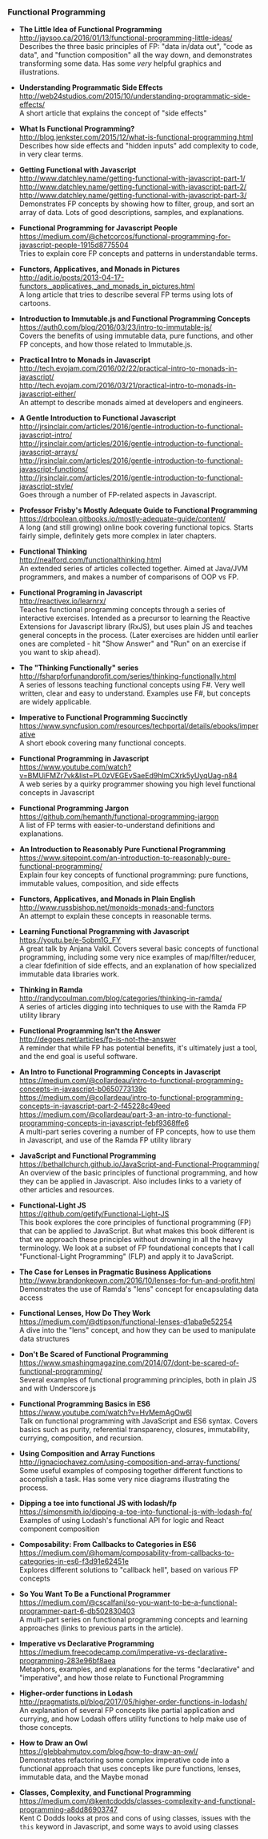 ### Functional Programming

 - **The Little Idea of Functional Programming**  
   http://jaysoo.ca/2016/01/13/functional-programming-little-ideas/  
   Describes the three basic principles of FP: "data in/data out", "code as data", and "function composition" all the way down, and demonstrates transforming some data.  Has some _very_ helpful graphics and illustrations.
   
- **Understanding Programmatic Side Effects**  
  http://web24studios.com/2015/10/understanding-programmatic-side-effects/  
  A short article that explains the concept of "side effects"
  
- **What Is Functional Programming?**  
  http://blog.jenkster.com/2015/12/what-is-functional-programming.html  
  Describes how side effects and "hidden inputs" add complexity to code, in very clear terms.

- **Getting Functional with Javascript**  
  http://www.datchley.name/getting-functional-with-javascript-part-1/  
  http://www.datchley.name/getting-functional-with-javascript-part-2/  
  http://www.datchley.name/getting-functional-with-javascript-part-3/  
  Demonstrates FP concepts by showing how to filter, group, and sort an array of data.  Lots of good descriptions, samples, and explanations.

- **Functional Programming for Javascript People**  
  https://medium.com/@chetcorcos/functional-programming-for-javascript-people-1915d8775504  
  Tries to explain core FP concepts and patterns in understandable terms.

- **Functors, Applicatives, and Monads in Pictures**  
  http://adit.io/posts/2013-04-17-functors,_applicatives,_and_monads_in_pictures.html  
  A long article that tries to describe several FP terms using lots of cartoons.

- **Introduction to Immutable.js and Functional Programming Concepts**  
  https://auth0.com/blog/2016/03/23/intro-to-immutable-js/  
  Covers the benefits of using immutable data, pure functions, and other FP concepts, and how those related to Immutable.js.
  
- **Practical Intro to Monads in Javascript**  
  http://tech.evojam.com/2016/02/22/practical-intro-to-monads-in-javascript/  
  http://tech.evojam.com/2016/03/21/practical-intro-to-monads-in-javascript-either/  
  An attempt to describe monads aimed at developers and engineers.
  
- **A Gentle Introduction to Functional Javascript**  
  http://jrsinclair.com/articles/2016/gentle-introduction-to-functional-javascript-intro/  
  http://jrsinclair.com/articles/2016/gentle-introduction-to-functional-javascript-arrays/  
  http://jrsinclair.com/articles/2016/gentle-introduction-to-functional-javascript-functions/  
  http://jrsinclair.com/articles/2016/gentle-introduction-to-functional-javascript-style/  
  Goes through a number of FP-related aspects in Javascript.

- **Professor Frisby's Mostly Adequate Guide to Functional Programming**  
  https://drboolean.gitbooks.io/mostly-adequate-guide/content/  
  A long (and still growing) online book covering functional topics.  Starts fairly simple, definitely gets more complex in later chapters.
  
- **Functional Thinking**  
  http://nealford.com/functionalthinking.html  
  An extended series of articles collected together.  Aimed at Java/JVM programmers, and makes a number of comparisons of OOP vs FP.

- **Functional Programing in Javascript**  
  http://reactivex.io/learnrx/  
  Teaches functional programming concepts through a series of interactive exercises.  Intended as a precursor to learning the Reactive Extensions for Javascript library (RxJS), but uses plain JS and teaches general concepts in the process.  (Later exercises are hidden until earlier ones are completed - hit "Show Answer" and "Run" on an exercise if you want to skip ahead).
  
- **The "Thinking Functionally" series**  
  http://fsharpforfunandprofit.com/series/thinking-functionally.html  
  A series of lessons teaching functional concepts using F#.  Very well written, clear and easy to understand.  Examples use F#, but concepts are widely applicable.

- **Imperative to Functional Programming Succinctly**  
  https://www.syncfusion.com/resources/techportal/details/ebooks/imperative  
  A short ebook covering many functional concepts.
  
- **Functional Programming in Javascript**  
  https://www.youtube.com/watch?v=BMUiFMZr7vk&list=PL0zVEGEvSaeEd9hlmCXrk5yUyqUag-n84  
  A web series by a quirky programmer showing you high level functional concepts in Javascript
  
- **Functional Programming Jargon**  
  https://github.com/hemanth/functional-programming-jargon  
  A list of FP terms with easier-to-understand definitions and explanations.
  
- **An Introduction to Reasonably Pure Functional Programming**  
  https://www.sitepoint.com/an-introduction-to-reasonably-pure-functional-programming/  
  Explain four key concepts of functional programming: pure functions, immutable values, composition, and side effects
  
- **Functors, Applicatives, and Monads in Plain English**  
  http://www.russbishop.net/monoids-monads-and-functors  
  An attempt to explain these concepts in reasonable terms.

- **Learning Functional Programming with Javascript**  
  https://youtu.be/e-5obm1G_FY  
  A great talk by Anjana Vakil.  Covers several basic concepts of functional programming, including some very nice examples of map/filter/reducer, a clear fdefinition of side effects, and an explanation of how specialized immutable data libraries work.

- **Thinking in Ramda**  
  http://randycoulman.com/blog/categories/thinking-in-ramda/  
  A series of articles digging into techniques to use with the Ramda FP utility library
  
- **Functional Programming Isn't the Answer**  
  http://degoes.net/articles/fp-is-not-the-answer  
  A reminder that while FP has potential benefits, it's ultimately just a tool, and the end goal is useful software.
  
- **An Intro to Functional Programming Concepts in Javascript**  
  https://medium.com/@collardeau/intro-to-functional-programming-concepts-in-javascript-b0650773139c  
  https://medium.com/@collardeau/intro-to-functional-programming-concepts-in-javascript-part-2-f45228c49eed  
  https://medium.com/@collardeau/part-3-an-intro-to-functional-programming-concepts-in-javascript-febf9368ffe6  
  A multi-part series covering a number of FP concepts, how to use them in Javascript, and use of the Ramda FP utility library
  
- **JavaScript and Functional Programming**  
  https://bethallchurch.github.io/JavaScript-and-Functional-Programming/  
  An overview of the basic principles of functional programming, and how they can be applied in Javascript.  Also includes links to a variety of other articles and resources.
  
- **Functional-Light JS**  
  https://github.com/getify/Functional-Light-JS  
  This book explores the core principles of functional programming (FP) that can be applied to JavaScript. But what makes this book different is that we approach these principles without drowning in all the heavy terminology. We look at a subset of FP foundational concepts that I call "Functional-Light Programming" (FLP) and apply it to JavaScript.
 
- **The Case for Lenses in Pragmatic Business Applications**  
  http://www.brandonkeown.com/2016/10/lenses-for-fun-and-profit.html  
   Demonstrates the use of Ramda's "lens" concept for encapsulating data access
   
- **Functional Lenses, How Do They Work**  
  https://medium.com/@dtipson/functional-lenses-d1aba9e52254  
  A dive into the "lens" concept, and how they can be used to manipulate data structures
   
- **Don't Be Scared of Functional Programming**  
  https://www.smashingmagazine.com/2014/07/dont-be-scared-of-functional-programming/  
  Several examples of functional programming principles, both in plain JS and with Underscore.js


- **Functional Programming Basics in ES6**  
  https://www.youtube.com/watch?v=HvMemAgOw6I  
  Talk on functional programming with JavaScript and ES6 syntax. Covers basics such as purity, referential transparency, closures, immutability, currying, composition, and recursion.

  
- **Using Composition and Array Functions**  
  http://ignaciochavez.com/using-composition-and-array-functions/  
  Some useful examples of composing together different functions to accomplish a task.  Has some very nice diagrams illustrating the process.
  
- **Dipping a toe into functional JS with lodash/fp**  
  https://simonsmith.io/dipping-a-toe-into-functional-js-with-lodash-fp/  
  Examples of using Lodash's functional API for logic and React component composition
  
- **Composability: From Callbacks to Categories in ES6**  
  https://medium.com/@homam/composability-from-callbacks-to-categories-in-es6-f3d91e62451e  
  Explores different solutions to "callback hell", based on various FP concepts


- **So You Want To Be a Functional Programmer**  
  https://medium.com/@cscalfani/so-you-want-to-be-a-functional-programmer-part-6-db502830403  
  A multi-part series on functional programming concepts and learning approaches (links to previous parts in the article).
  
- **Imperative vs Declarative Programming**  
  https://medium.freecodecamp.com/imperative-vs-declarative-programming-283e96bf8aea  
  Metaphors, examples, and explanations for the terms "declarative" and "imperative", and how those relate to Functional Programming
  
- **Higher-order functions in Lodash**  
  http://pragmatists.pl/blog/2017/05/higher-order-functions-in-lodash/  
  An explanation of several FP concepts like partial application and currying, and how Lodash offers utility functions to help make use of those concepts.
  
- **How to Draw an Owl**  
  https://glebbahmutov.com/blog/how-to-draw-an-owl/  
  Demonstrates refactoring some complex imperative code into a functional approach that uses concepts like pure functions, lenses, immutable data, and the Maybe monad
  
- **Classes, Complexity, and Functional Programming**  
  https://medium.com/@kentcdodds/classes-complexity-and-functional-programming-a8dd86903747  
  Kent C Dodds looks at pros and cons of using classes, issues with the `this` keyword in Javascript, and some ways to avoid using classes
  
